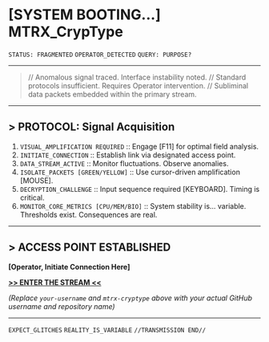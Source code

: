 # [SYSTEM BOOTING...] MTRX_CrypType

`STATUS: FRAGMENTED`
`OPERATOR_DETECTED`
`QUERY: PURPOSE?`

---

> // Anomalous signal traced. Interface instability noted.
> // Standard protocols insufficient. Requires Operator intervention.
> // Subliminal data packets embedded within the primary stream.

---

## > PROTOCOL: Signal Acquisition

1.  `VISUAL_AMPLIFICATION REQUIRED` :: Engage [F11] for optimal field analysis.
2.  `INITIATE_CONNECTION` :: Establish link via designated access point.
3.  `DATA_STREAM_ACTIVE` :: Monitor fluctuations. Observe anomalies.
4.  `ISOLATE_PACKETS [GREEN/YELLOW]` :: Use cursor-driven amplification [MOUSE].
5.  `DECRYPTION_CHALLENGE` :: Input sequence required [KEYBOARD]. Timing is critical.
6.  `MONITOR_CORE_METRICS [CPU/MEM/BIO]` :: System stability is... variable. Thresholds exist. Consequences are real.

---

## > ACCESS POINT ESTABLISHED

**[Operator, Initiate Connection Here]**

**[>> ENTER THE STREAM <<](https://Reg0lino.github.io/MTRXCryptype/index.html)**

*(Replace `your-username` and `mtrx-cryptype` above with your actual GitHub username and repository name)*

---

`EXPECT_GLITCHES`
`REALITY_IS_VARIABLE`
`//TRANSMISSION END//`
